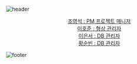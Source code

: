 ![header](https://capsule-render.vercel.app/api?type=cylinder&section=header&text=MergePingTeam&animation=fadeIn&rotate=5)
<div align="center">
<a href="https://github.com/youngseok-1">조영석 : PM 프로젝트 매니저</a>
<br>
<a href="https://github.com/Pear1yCode">이호준 : 형상 관리자</a>
<br>
<a href="https://github.com/manbeao">이은서 : DB 관리자</a>
<br>
<a href="https://github.com/soonbin2">황순빈 : DB 관리자</a>
</div>

![footer](https://capsule-render.vercel.app/api?type=transparent&text=TY&animation=twinkling&&section=footer&size=20)
